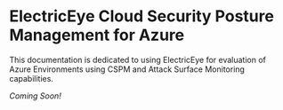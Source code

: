 # ElectricEye Cloud Security Posture Management for Azure

This documentation is dedicated to using ElectricEye for evaluation of Azure Environments using CSPM and Attack Surface Monitoring capabilities.

*Coming Soon!*